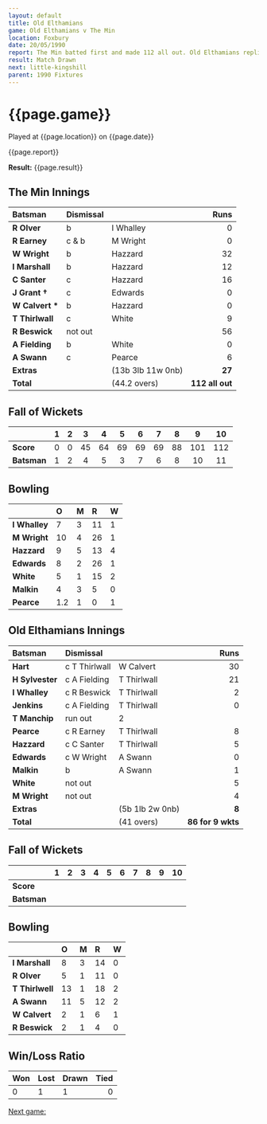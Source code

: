 ```yaml
---
layout: default
title: Old Elthamians
game: Old Elthamians v The Min
location: Foxbury
date: 20/05/1990
report: The Min batted first and made 112 all out. Old Elthamians replied with 86 for 9 wkts
result: Match Drawn
next: little-kingshill
parent: 1990 Fixtures
---
```


# {{page.game}}

Played at {{page.location}} on {{page.date}}

{{page.report}}

**Result:** {{page.result}}

## The Min Innings

| Batsman | Dismissal |  | Runs |
|:---|:---|---|---:|
| **R Olver** | b | I Whalley | 0 | 
| **R Earney** | c & b | M Wright | 0 | 
| **W Wright** | b | Hazzard | 32 | 
| **I Marshall** | b | Hazzard | 12 | 
| **C Santer** | c  | Hazzard | 16 | 
| **J Grant &#8224;** | c | Edwards | 0 | 
| **W Calvert &#42;** | b | Hazzard | 0 | 
| **T Thirlwall** | c | White  | 9 | 
| **R Beswick** | not out |  | 56 | 
| **A Fielding** | b | White | 0 | 
| **A Swann** | c | Pearce | 6 | 
| **Extras** | | (13b 3lb 11w 0nb) | **27** | 
| **Total** | | (44.2 overs) | ****112 all out**** | 

## Fall of Wickets

| | 1 | 2 | 3 | 4 | 5 | 6 | 7 | 8 | 9 | 10 |
|---|:---:|:---:|:---:|:---:|:---:|:---:|:---:|:---:|:---:|:---:|
| **Score** | 0 | 0 | 45 | 64 | 69 | 69 | 69 | 88 | 101 | 112 | 
| **Batsman** | 1 | 2 | 4 | 5 | 3 | 7 | 6 | 8 | 10 | 11 | 

## Bowling

| | O | M | R | W |
|---|:---|:---|:---|:---|
| **I Whalley** | 7 | 3 | 11 | 1 | 
| **M Wright** | 10 | 4 | 26 | 1 | 
| **Hazzard** | 9 | 5 | 13 | 4 | 
| **Edwards** | 8 | 2 | 26 | 1 | 
| **White** | 5 | 1 | 15 | 2 |
| **Malkin** | 4 | 3 | 5 | 0 |
| **Pearce** | 1.2 | 1 | 0 | 1 |

 ## Old Elthamians Innings

| Batsman | Dismissal |  | Runs |
|:---|:---|---|---:|
| **Hart** | c T Thirlwall | W Calvert | 30 | 
| **H Sylvester** | c A Fielding | T Thirlwall | 21 | 
| **I Whalley** | c R Beswick | T Thirlwall | 2 | 
| **Jenkins** | c A Fielding | T Thirlwall | 0 | 
| **T Manchip** | run out| 2 | 
| **Pearce** | c R Earney | T Thirlwall | 8 | 
| **Hazzard** | c C Santer | T Thirlwall | 5 | 
| **Edwards** | c W Wright | A Swann | 0 | 
| **Malkin** | b | A Swann | 1 | 
| **White** | not out |  | 5 | 
| **M Wright** | not out | | 4 | 
| **Extras** | | (5b 1lb 2w 0nb) | **8** | 
| **Total** | | (41 overs) | ****86 for 9 wkts**** | 

## Fall of Wickets

| | 1 | 2 | 3 | 4 | 5 | 6 | 7 | 8 | 9 | 10 |
|---|:---:|:---:|:---:|:---:|:---:|:---:|:---:|:---:|:---:|:---:|
| **Score** |  |  |  |  |  |  |  |  |  |  |
| **Batsman** |  |  |  |  |  |  |  |  |  |  |

## Bowling

| | O | M | R | W |
|---|:---|:---|:---|:---|
| **I Marshall** | 8 | 3 | 14 | 0 | 
| **R Olver** | 5 | 1 | 11 | 0 | 
| **T Thirlwell** | 13 | 1 | 18 | 2 | 
| **A Swann** | 11 | 5 | 12 | 2 |
| **W Calvert** | 2 | 1 | 6 | 1 |
| **R Beswick** | 2 | 1 | 4 | 0 | 

## Win/Loss Ratio

| Won | Lost | Drawn | Tied |
|:---|:---|:---|---:|
| 0 | 1 | 1 | 0 |

[Next game:]({{page.next}})